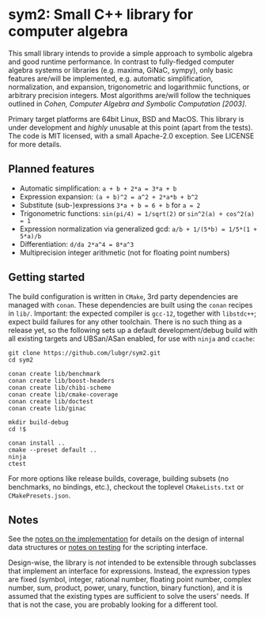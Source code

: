 # sym2: Small C++ library for computer algebra

This small library intends to provide a simple approach to symbolic algebra and good runtime
performance. In contrast to fully-fledged computer algebra systems or libraries (e.g. maxima, GiNaC,
sympy), only basic features are/will be implemented, e.g. automatic simplification, normalization,
and expansion, trigonometric and logarithmiic functions, or arbitrary precision integers. Most
algorithms are/will follow the techniques outlined in _Cohen, Computer Algebra and Symbolic
Computation [2003]_.

Primary target platforms are  64bit Linux, BSD and MacOS. This library is under development and
_highly_ unusable at this point (apart from the tests). The code is MIT licensed, with a small
Apache-2.0 exception. See LICENSE for more details.

## Planned features

- Automatic simplification: `a + b + 2*a = 3*a + b`
- Expression expansion: `(a + b)^2 = a^2 + 2*a*b + b^2`
- Substitute (sub-)expressions `3*a + b = 6 + b` for `a = 2`
- Trigonometric functions: `sin(pi/4) = 1/sqrt(2)` or `sin^2(a) + cos^2(a) = 1`
- Expression normalization via generalized gcd: `a/b + 1/(5*b) = 1/5*(1 + 5*a)/b`
- Differentiation: `d/da 2*a^4 = 8*a^3`
- Multiprecision integer arithmetic (not for floating point numbers)

## Getting started

The build configuration is written in `CMake`, 3rd party dependencies are managed with `conan`.
These dependencies are built using the `conan` recipes in `lib/`. Important: the expected compiler
is `gcc-12`, together with `libstdc++`; expect build failures for any other toolchain. There is no
such thing as a release yet, so the following sets up a default development/debug build with all
existing targets and UBSan/ASan enabled, for use with `ninja` and `ccache`:
```
git clone https://github.com/lubgr/sym2.git
cd sym2

conan create lib/benchmark
conan create lib/boost-headers
conan create lib/chibi-scheme
conan create lib/cmake-coverage
conan create lib/doctest
conan create lib/ginac

mkdir build-debug
cd !$

conan install ..
cmake --preset default ..
ninja
ctest
```
For more options like release builds, coverage, building subsets (no benchmarks, no bindings, etc.),
checkout the toplevel `CMakeLists.txt` or `CMakePresets.json`.

## Notes

See the [notes on the implementation](docs/implementation.md) for details on the design of internal
data structures or [notes on testing](docs/testing.md) for the scripting interface.

Design-wise, the library is _not_ intended to be extensible through subclasses that implement an
interface for expressions. Instead, the expression types are fixed (symbol, integer, rational
number, floating point number, complex number, sum, product, power, unary, function, binary
function), and it is assumed that the existing types are sufficient to solve the users' needs. If
that is not the case, you are probably looking for a different tool.
